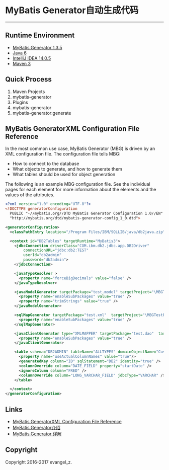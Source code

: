 # MyBatis Generator自动生成代码
---
## Runtime Environment
 - [MyBatis Generator 1.3.5](http://www.mybatis.org/generator/index.html)
 - [Java 6](http://www.oracle.com/technetwork/java/javase/downloads/jdk6downloads-1902814.html)
 - [IntelliJ IDEA 14.0.5](http://www.jetbrains.com/idea/download/index.html)
 - [Maven 3](http://maven.apache.org/)

## Quick Process
1. Maven Projects
2. mybatis-generator
3. Plugins
4. mybatis-generator
5. mybatis-generator:generate

## MyBatis GeneratorXML Configuration File Reference
   In the most common use case, MyBatis Generator (MBG) is driven by an XML configuration file. The configuration file tells MBG:
 - How to connect to the database
 - What objects to generate, and how to generate them
 - What tables should be used for object generation

The following is an example MBG configuration file. See the individual pages for each element for more information about the elements and the values of the attributes.
```xml
<?xml version="1.0" encoding="UTF-8"?>
<!DOCTYPE generatorConfiguration
  PUBLIC "-//mybatis.org//DTD MyBatis Generator Configuration 1.0//EN"
  "http://mybatis.org/dtd/mybatis-generator-config_1_0.dtd">

<generatorConfiguration>
  <classPathEntry location="/Program Files/IBM/SQLLIB/java/db2java.zip" />

  <context id="DB2Tables" targetRuntime="MyBatis3">
    <jdbcConnection driverClass="COM.ibm.db2.jdbc.app.DB2Driver"
        connectionURL="jdbc:db2:TEST"
        userId="db2admin"
        password="db2admin">
    </jdbcConnection>

    <javaTypeResolver >
      <property name="forceBigDecimals" value="false" />
    </javaTypeResolver>

    <javaModelGenerator targetPackage="test.model" targetProject="\MBGTestProject\src">
      <property name="enableSubPackages" value="true" />
      <property name="trimStrings" value="true" />
    </javaModelGenerator>

    <sqlMapGenerator targetPackage="test.xml"  targetProject="\MBGTestProject\src">
      <property name="enableSubPackages" value="true" />
    </sqlMapGenerator>

    <javaClientGenerator type="XMLMAPPER" targetPackage="test.dao"  targetProject="\MBGTestProject\src">
      <property name="enableSubPackages" value="true" />
    </javaClientGenerator>

    <table schema="DB2ADMIN" tableName="ALLTYPES" domainObjectName="Customer" >
      <property name="useActualColumnNames" value="true"/>
      <generatedKey column="ID" sqlStatement="DB2" identity="true" />
      <columnOverride column="DATE_FIELD" property="startDate" />
      <ignoreColumn column="FRED" />
      <columnOverride column="LONG_VARCHAR_FIELD" jdbcType="VARCHAR" />
    </table>

  </context>
</generatorConfiguration>
```

## Links
- [MyBatis GeneratorXML Configuration File Reference](http://www.mybatis.org/generator/configreference/xmlconfig.html)
- [MyBatis Generator介绍](http://mbg.cndocs.tk/)
- [MyBatis Generator 详解](http://blog.csdn.net/isea533/article/details/42102297)

## Copyright
Copyright 2016-2017 evangel_z.
